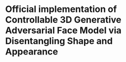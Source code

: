 # Official implementation of Controllable 3D Generative Adversarial Face Model via Disentangling Shape and Appearance
